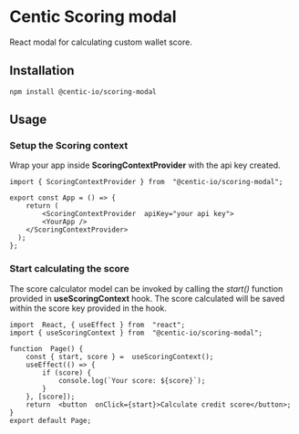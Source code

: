 # Centic Scoring modal
React modal for calculating custom wallet score.

## Installation

    npm install @centic-io/scoring-modal

## Usage

### Setup the Scoring context

Wrap your app inside **ScoringContextProvider** with the api key created.

    import { ScoringContextProvider } from  "@centic-io/scoring-modal";
    
    export const App = () => {
    	return (
     		<ScoringContextProvider  apiKey="your api key">
			<YourApp />
		</ScoringContextProvider>
	  );
	};
### Start calculating the score

The score calculator model can be invoked by calling the *start()* function provided in **useScoringContext** hook. The score calculated will be saved within the score key provided in the hook.

    import  React, { useEffect } from  "react";
    import { useScoringContext } from  "@centic-io/scoring-modal";
    
	function  Page() {
		const { start, score } =  useScoringContext();
		useEffect(() => {
			if (score) {
				console.log(`Your score: ${score}`);
			}
		}, [score]);
		return  <button  onClick={start}>Calculate credit score</button>;
	}
	export default Page;
    
